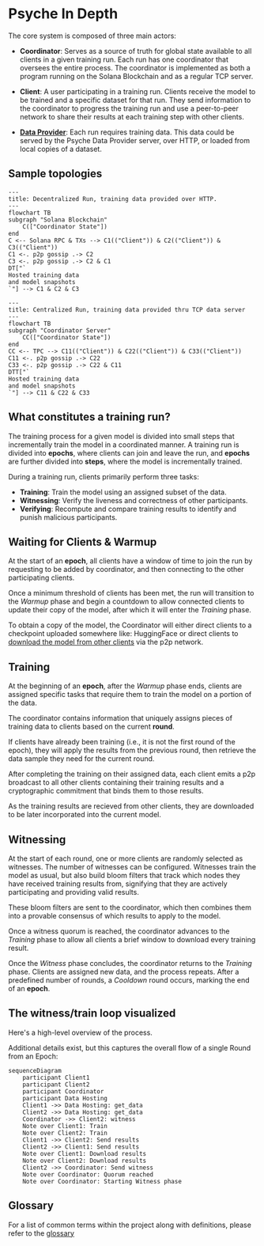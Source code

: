 # Psyche In Depth

The core system is composed of three main actors:

- **Coordinator**: Serves as a source of truth for global state available to all clients in a given training run. Each run has one coordinator that oversees the entire process. The coordinator is implemented as both a program running on the Solana Blockchain and as a regular TCP server.

- **Client**: A user participating in a training run. Clients receive the model to be trained and a specific dataset for that run. They send information to the coordinator to progress the training run and use a peer-to-peer network to share their results at each training step with other clients.

- **[Data Provider](./data-provider.md)**: Each run requires training data. This data could be served by the Psyche Data Provider server, over HTTP, or loaded from local copies of a dataset.

## Sample topologies

```mermaid
---
title: Decentralized Run, training data provided over HTTP.
---
flowchart TB
subgraph "Solana Blockchain"
    C(["Coordinator State"])
end
C <-- Solana RPC & TXs --> C1(("Client")) & C2(("Client")) & C3(("Client"))
C1 <-. p2p gossip .-> C2
C3 <-. p2p gossip .-> C2 & C1
DT["`
Hosted training data
and model snapshots
`"] --> C1 & C2 & C3
```

```mermaid
---
title: Centralized Run, training data provided thru TCP data server
---
flowchart TB
subgraph "Coordinator Server"
    CC(["Coordinator State"])
end
CC <-- TPC --> C11(("Client")) & C22(("Client")) & C33(("Client"))
C11 <-. p2p gossip .-> C22
C33 <-. p2p gossip .-> C22 & C11
DTT["`
Hosted training data
and model snapshots
`"] --> C11 & C22 & C33
```

## What constitutes a training run?

The training process for a given model is divided into small steps that incrementally train the model in a coordinated manner. A training run is divided into **epochs**, where clients can join and leave the run, and **epochs** are further divided into **steps**, where the model is incrementally trained.

During a training run, clients primarily perform three tasks:

- **Training**: Train the model using an assigned subset of the data.
- **Witnessing**: Verify the liveness and correctness of other participants.
- **Verifying**: Recompute and compare training results to identify and punish malicious participants.

## Waiting for Clients & Warmup

At the start of an **epoch**, all clients have a window of time to join the run by requesting to be added by coordinator, and then connecting to the other participating clients.

Once a minimum threshold of clients has been met, the run will transition to the _Warmup_ phase and begin a countdown to allow connected clients to update their copy of the model, after which it will enter the _Training_ phase.

To obtain a copy of the model, the Coordinator will either direct clients to a checkpoint uploaded somewhere like: HuggingFace or direct clients to [download the model from other clients](./model-sharing.md) via the p2p network.

## Training

At the beginning of an **epoch**, after the _Warmup_ phase ends, clients are assigned specific tasks that require them to train the model on a portion of the data.

The coordinator contains information that uniquely assigns pieces of training data to clients based on the current **round**.

If clients have already been training (i.e., it is not the first round of the epoch), they will apply the results from the previous round, then retrieve the data sample they need for the current round.

After completing the training on their assigned data, each client emits a p2p broadcast to all other clients containing their training results and a cryptographic commitment that binds them to those results.

As the training results are recieved from other clients, they are downloaded to be later incorporated into the current model.

## Witnessing

At the start of each round, one or more clients are randomly selected as witnesses. The number of witnesses can be configured. Witnesses train the model as usual, but also build bloom filters that track which nodes they have received training results from, signifying that they are actively participating and providing valid results.

These bloom filters are sent to the coordinator, which then combines them into a provable consensus of which results to apply to the model.

Once a witness quorum is reached, the coordinator advances to the _Training_ phase to allow all clients a brief window to download every training result.

Once the _Witness_ phase concludes, the coordinator returns to the _Training_ phase. Clients are assigned new data, and the process repeats. After a predefined number of rounds, a _Cooldown_ round occurs, marking the end of an **epoch**.

## The witness/train loop visualized

Here's a high-level overview of the process.

Additional details exist, but this captures the overall flow of a single Round from an Epoch:

```mermaid
sequenceDiagram
    participant Client1
    participant Client2
    participant Coordinator
    participant Data Hosting
    Client1 ->> Data Hosting: get_data
    Client2 ->> Data Hosting: get_data
    Coordinator ->> Client2: witness
    Note over Client1: Train
    Note over Client2: Train
    Client1 ->> Client2: Send results
    Client2 ->> Client1: Send results
    Note over Client1: Download results
    Note over Client2: Download results
    Client2 ->> Coordinator: Send witness
    Note over Coordinator: Quorum reached
    Note over Coordinator: Starting Witness phase
```

## Glossary
For a list of common terms within the project along with definitions, please refer to the [glossary](./glossary.md)
